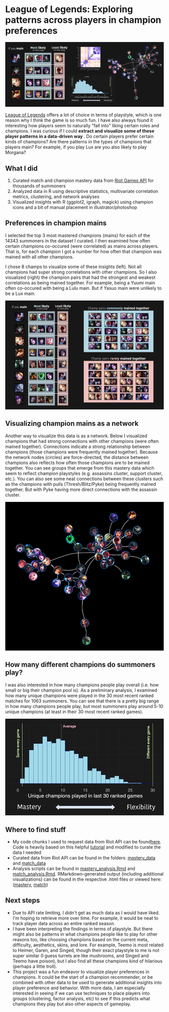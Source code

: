 # League of Legends: Exploring patterns across players in champion preferences

![sample visualization](graphics/summary.png)

[League of Legends](https://www.leagueoflegends.com/) offers a lot of choice in terms of playstyle, which is one reason why I think the game is so much fun. I have also always found it interesting how players seem to naturally "fall into" liking certain roles and champions. I was curious if I could <strong> extract and visualize some of these player patterns in a data-driven way </strong>. Do certain players prefer certain kinds of champions? Are there patterns in the types of champions that players main? For example, if you play Lux are you also likely to play Morgana? 


## What I did
1. Curated match and champion mastery data from [Riot Games API](https://developer.riotgames.com/) for thousands of summoners
2. Analyzed data in R using descriptive statistics, multivariate correlation metrics, clustering, and network analyses
3. Visualized insights with R (ggplot2, igraph, magick) using champion icons and a bit of manual placement in illustrator/photoshop

## Preferences in champion mains
I selected the top 3 most mastered champions (mains) for each of the 14343 summoners in the dataset I curated. I then examined how often certain champions co-occured (were correlated) as mains across players. That is, for each champion I got a number for how often that champion was mained with all other champions. 

I chose 8 champs to visualize some of these insights (left). Not all champions had super strong correlations with other champions. So I also visualized (right) the champion pairs that had the strongest and weakest correlations as being mained together. For example, being a Yuumi main often co-occured with being a Lulu main. But if Yasuo main were unlikely to be a Lux main.

![sample visualization](graphics/side_by_side.png) 

## Visualizing champion mains as a network
Another way to visualize this data is as a network. Below I visualized champions that had strong connections with other champions (were often mained together). Connections indicate a strong relationship between champions (those champions were frequently mained together). Because the network nodes (circles) are force-directed, the distance between champions also reflects how often those champions are to be mained together. You can see groups that  emerge from this mastery data which seem to reflect champion playstyles (e.g. assassins cluster, support cluster, etc.). You can also see some neat connections between these clusters such as the champions with pulls (Thresh/Blitz/Pyke) being frequently mained together. But with Pyke having more direct connections with the assassin cluster.

![sample visualization](graphics/network.png)

## How many different champions do summoners play?
I was also interested in how many champions people play overall (i.e. how small or big their champion pool is). As a preliminary analysis, I examined how many unique champions were played in the 30 most recent ranked matches for 1063 summoners. You can see that there is a pretty big range in how many champions people play, but most summoners play around 5-10 unique champions (at least in their 30 most recent ranked games).

![sample visualization](graphics/histogram.png)


## Where to find stuff
- My code chunks I used to request data from Riot API can be found[here](/riot_api_fetch). Code is heavily based on this helpful [tutorial](https://rpubs.com/WallabyKingdom/riot-api) and modified to curate the data I needed
- Curated data from Riot API can be found in the folders: [mastery_data](/mastery_data) and [match_data](/match_data)
- Analysis scripts can be found in [mastery_analysis.Rmd](/mastery_analysis.Rmd) and [match_analysis.Rmd](/match_analysis.Rmd). RMarkdown-generated output (including additional visualizations) can be found in the respective .html files or viewed here: ([mastery](https://htmlpreview.github.io/?https://github.com/marlietandoc/lol/blob/main/mastery_analysis.html), [match](https://htmlpreview.github.io/?https://github.com/marlietandoc/lol/blob/main/match_analysis.html))


## Next steps
- Due to API rate limiting, I didn't get as much data as I would have liked. I'm hoping to retrieve more over time. For example, it would be neat to track player data across an entire ranked season.
- I have been interpreting the findings in terms of playstyle. But there might also be patterns in what champions people like to play for other reasons too, like choosing champions based on the current meta, difficulty, aesthetics, skins, and lore. For example, Teemo is most related to Heimer, Garen, and Singed, though their exact playstyle to me is not super similar (I guess turrets are like mushrooms, and Singed and Teemo have poison), but I also find all these champions kind of hilarious (perhaps a little troll).
- This project was a fun endeavor to visualize player preferences in champions. It could be the start of a champion recommender, or be combined with other data to be used to generate additional insights into player preference and behavior. With more data, I am especially interested in seeing if we can use techniques to place players into groups (clustering, factor analysis, etc) to see if this predicts what champions they play but also other aspects of gameplay.

